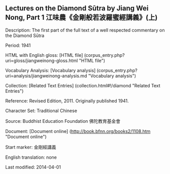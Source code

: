 ## Lectures on the Diamond Sūtra by Jiang Wei Nong, Part 1 江味農《金剛般若波羅蜜經講義》(上)

Description: The first part of the full text of a well respected commentary on the Diamond Sūtra

Period: 1941

HTML with English gloss: [HTML file] (corpus_entry.php?uri=gloss/jiangweinong-gloss.html "HTML file")

Vocabulary Analysis: [Vocabulary analysis] (corpus_entry.php?uri=analysis/jiangweinong-analysis.md "Vocabulary analysis")

Collection: [Related Text Entries] (collection.html#!/diamond "Related Text Entries")

Reference: Revised Edition, 2011. Originally published 1941.

Character Set: Traditional Chinese

Source: Buddhist Education Foundation 佛陀教育基金會

Document: [Document online] (http://book.bfnn.org/books2/1108.htm "Document online")

Start marker: 金剛經講義

English translation: none

Last modified: 2014-04-01

